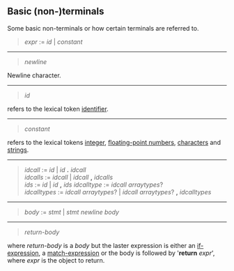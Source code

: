 ## Basic (non-)terminals

Some basic non-terminals or how certain terminals are referred to.

> *expr* := *id* | *constant*

---

> *newline*

Newline character.

---

> *id*

refers to the lexical token [identifier](./lex_identifiers.md).

---

> *constant*

refers to the lexical tokens [integer](./lex_integers.md),
[floating-point numbers](./lex_floats.md), [characters](./lex_chars.md)
and [strings](./lex_strings.md).

---

> *idcall* := *id* | *id* **.** *idcall*\
> *idcalls* := *idcall* | *idcall* **,** *idcalls*\
> *ids* := *id* | *id* **,** *ids*
> *idcalltype* := *idcall* *arraytypes*?\
> *idcalltypes* := *idcall* *arraytypes*? | *idcall* *arraytypes*? **,** *idcalltypes*

---

> *body* := *stmt* | *stmt* *newline* *body*

---

> *return-body*

where *return-body* is a *body* but the laster expression is either an
[if-expression](./syntax_conditional_if.md), a
[match-expression](./syntax_conditional_match.md) or the body is followed by
'**return** *expr*', where *expr* is the object to return.
